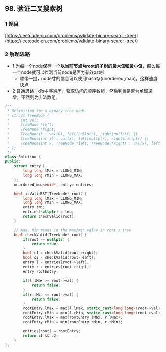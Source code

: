 ## 98. 验证二叉搜索树

### 1 题目
[https://leetcode-cn.com/problems/validate-binary-search-tree/](https://leetcode-cn.com/problems/validate-binary-search-tree/)

### 2 解题思路
- 1 为每一个node保存一个**以当前节点为root的子树的最大值和最小值**，那么每一个node就可以检测当前node是否为有效bst啦
  - 顺带一提，node寸的信息可以使用hash存(unordered_map)，这样速度快点
- 2 普通思路：dfs中序遍历，获取访问的顺序数组，然后判断是否为单调递增，不然则为非法数组。
```cpp
/**
 * Definition for a binary tree node.
 * struct TreeNode {
 *     int val;
 *     TreeNode *left;
 *     TreeNode *right;
 *     TreeNode() : val(0), left(nullptr), right(nullptr) {}
 *     TreeNode(int x) : val(x), left(nullptr), right(nullptr) {}
 *     TreeNode(int x, TreeNode *left, TreeNode *right) : val(x), left(left), right(right) {}
 * };
 */
class Solution {
public:
    struct entry {
        long long lMax = LLONG_MIN;
        long long rMin = LLONG_MAX;
    };
    unordered_map<void*, entry> entries;

    bool isValidBST(TreeNode* root) {
        long long lMax = LLONG_MIN;
        long long rMin = LLONG_MAX;
        entry tmp;
        entries[nullptr] = tmp;
        return checkValid(root);
    }

    // max, min means in the max/min value in root's tree
    bool checkValid(TreeNode* root) {
        if(root == nullptr) {
            return true;
        }
        bool c1 = checkValid(root->right);
        bool c2 = checkValid(root->left);
        entry l = entries[root->left];
        entry r = entries[root->right];
        entry rootEntry;
        
        if(l.lMax >= root->val) {
            return false;
        }
        if(r.rMin <= root->val) {
            return false;
        }
        rootEntry.lMax = max(l.lMax, static_cast<long long>(root->val));
        rootEntry.rMin = min(l.rMin, static_cast<long long>(root->val));
        rootEntry.lMax = max(rootEntry.lMax, r.lMax);
        rootEntry.rMin = min(rootEntry.rMin, r.rMin);

        entries[root] = rootEntry;
        return c1 && c2;
    }
};
```

